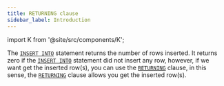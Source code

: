 ```yaml
---
title: RETURNING clause
sidebar_label: Introduction
---
```


import K from '@site/src/components/K';

The [`INSERT INTO`](/docs/insert-statement/insert-into/introduction) statement returns the number of rows inserted. It returns zero if the [`INSERT INTO`](/docs/insert-statement/insert-into/introduction) statement did not insert any row, however, if we want get the inserted row(s), you can use the [`RETURNING`](/docs/delete-statement/returning/introduction) clause, in this sense, the [`RETURNING`](/docs/delete-statement/returning/introduction) clause allows you get the inserted row(s).